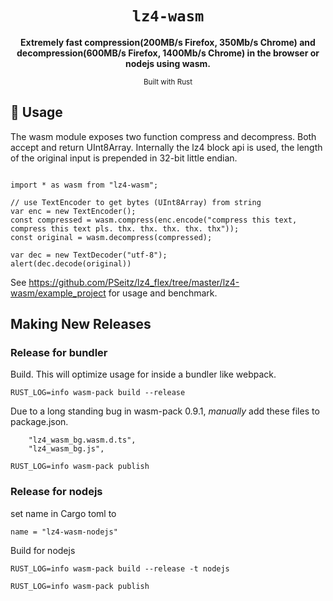 <div align="center">

  <h1><code>lz4-wasm</code></h1>

  <strong>Extremely fast compression(200MB/s Firefox, 350Mb/s Chrome) and decompression(600MB/s Firefox, 1400Mb/s Chrome) in the browser or nodejs using wasm.</strong>

  <sub>Built with Rust</a></sub>
</div>


## 🚴 Usage


The wasm module exposes two function compress and decompress.
Both accept and return UInt8Array. 
Internally the lz4 block api is used, the length of the original input is prepended in 32-bit little endian.


```

import * as wasm from "lz4-wasm";

// use TextEncoder to get bytes (UInt8Array) from string
var enc = new TextEncoder();
const compressed = wasm.compress(enc.encode("compress this text, compress this text pls. thx. thx. thx. thx. thx"));
const original = wasm.decompress(compressed);

var dec = new TextDecoder("utf-8");
alert(dec.decode(original))

```


See https://github.com/PSeitz/lz4_flex/tree/master/lz4-wasm/example_project for usage and benchmark.


## Making New Releases

### Release for bundler

Build. This will optimize usage for inside a bundler like webpack.
```
RUST_LOG=info wasm-pack build --release
```

Due to a long standing bug in wasm-pack 0.9.1, _manually_ add these files to package.json.

```
    "lz4_wasm_bg.wasm.d.ts",
    "lz4_wasm_bg.js",
```

```
RUST_LOG=info wasm-pack publish
```


### Release for nodejs

set name in Cargo toml to
```
name = "lz4-wasm-nodejs"
```

Build for nodejs
```
RUST_LOG=info wasm-pack build --release -t nodejs
```

```
RUST_LOG=info wasm-pack publish
```